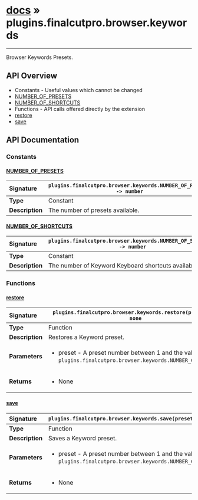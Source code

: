 # [docs](index.md) » plugins.finalcutpro.browser.keywords
---

Browser Keywords Presets.

## API Overview
* Constants - Useful values which cannot be changed
 * [NUMBER_OF_PRESETS](#number_of_presets)
 * [NUMBER_OF_SHORTCUTS](#number_of_shortcuts)
* Functions - API calls offered directly by the extension
 * [restore](#restore)
 * [save](#save)

## API Documentation

### Constants

#### [NUMBER_OF_PRESETS](#number_of_presets)
| <span style="float: left;">**Signature**</span> | <span style="float: left;">`plugins.finalcutpro.browser.keywords.NUMBER_OF_PRESETS -> number` </span>                                                          |
| -----------------------------------------------------|---------------------------------------------------------------------------------------------------------|
| **Type**                                             | Constant                                                                                         |
| **Description**                                      | The number of presets available.                                                                                         |

#### [NUMBER_OF_SHORTCUTS](#number_of_shortcuts)
| <span style="float: left;">**Signature**</span> | <span style="float: left;">`plugins.finalcutpro.browser.keywords.NUMBER_OF_SHORTCUTS -> number` </span>                                                          |
| -----------------------------------------------------|---------------------------------------------------------------------------------------------------------|
| **Type**                                             | Constant                                                                                         |
| **Description**                                      | The number of Keyword Keyboard shortcuts available.                                                                                         |

### Functions

#### [restore](#restore)
| <span style="float: left;">**Signature**</span> | <span style="float: left;">`plugins.finalcutpro.browser.keywords.restore(preset) -> none` </span>                                                          |
| -----------------------------------------------------|---------------------------------------------------------------------------------------------------------|
| **Type**                                             | Function                                                                                         |
| **Description**                                      | Restores a Keyword preset.                                                                                         |
| **Parameters**                                       | <ul markdown="1"><li markdown="1">preset - A preset number between 1 and the value of `plugins.finalcutpro.browser.keywords.NUMBER_OF_PRESETS`.</li></ul> |
| **Returns**                                          | <ul markdown="1"><li markdown="1">None</li></ul>          |

#### [save](#save)
| <span style="float: left;">**Signature**</span> | <span style="float: left;">`plugins.finalcutpro.browser.keywords.save(preset) -> none` </span>                                                          |
| -----------------------------------------------------|---------------------------------------------------------------------------------------------------------|
| **Type**                                             | Function                                                                                         |
| **Description**                                      | Saves a Keyword preset.                                                                                         |
| **Parameters**                                       | <ul markdown="1"><li markdown="1">preset - A preset number between 1 and the value of `plugins.finalcutpro.browser.keywords.NUMBER_OF_PRESETS`.</li></ul> |
| **Returns**                                          | <ul markdown="1"><li markdown="1">None</li></ul>          |

